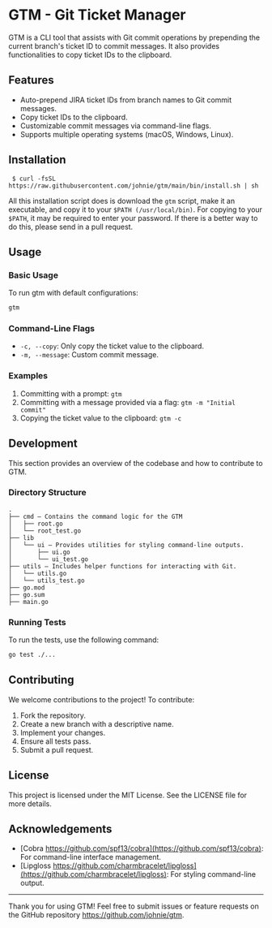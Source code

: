 # GTM - Git Ticket Manager

GTM is a CLI tool that assists with Git commit operations by prepending the current branch's ticket ID to commit messages. It also provides functionalities to copy ticket IDs to the clipboard.

## Features

- Auto-prepend JIRA ticket IDs from branch names to Git commit messages.
- Copy ticket IDs to the clipboard.
- Customizable commit messages via command-line flags.
- Supports multiple operating systems (macOS, Windows, Linux).

## Installation

```console
 $ curl -fsSL https://raw.githubusercontent.com/johnie/gtm/main/bin/install.sh | sh
```

All this installation script does is download the `gtm` script, make it an executable, and copy it to your `$PATH (/usr/local/bin)`. For copying to your `$PATH`, it may be required to enter your password. If there is a better way to do this, please send in a pull request.

## Usage

### Basic Usage

To run gtm with default configurations:

```sh
gtm
```

### Command-Line Flags

- `-c, --copy`: Only copy the ticket value to the clipboard.
- `-m, --message`: Custom commit message.

### Examples

1. Committing with a prompt: `gtm`
2. Committing with a message provided via a flag: `gtm -m "Initial commit"`
3. Copying the ticket value to the clipboard: `gtm -c`

## Development

This section provides an overview of the codebase and how to contribute to GTM.

### Directory Structure

```
.
├── cmd – Contains the command logic for the GTM
│   ├── root.go
│   └── root_test.go
├── lib
│   └── ui – Provides utilities for styling command-line outputs.
│       ├── ui.go
│       └── ui_test.go
├── utils – Includes helper functions for interacting with Git.
│   └── utils.go
│   └── utils_test.go
├── go.mod
├── go.sum
├── main.go
```

### Running Tests

To run the tests, use the following command:

```sh
go test ./...
```

## Contributing

We welcome contributions to the project! To contribute:

1. Fork the repository.
2. Create a new branch with a descriptive name.
3. Implement your changes.
4. Ensure all tests pass.
5. Submit a pull request.

## License

This project is licensed under the MIT License. See the LICENSE file for more details.

## Acknowledgements

- [Cobra https://github.com/spf13/cobra](https://github.com/spf13/cobra): For command-line interface management.
- [Lipgloss https://github.com/charmbracelet/lipgloss](https://github.com/charmbracelet/lipgloss): For styling command-line output.

---

Thank you for using GTM! Feel free to submit issues or feature requests on the GitHub repository https://github.com/johnie/gtm.

